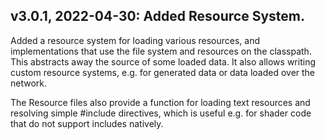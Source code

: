 ## v3.0.1, 2022-04-30: Added Resource System.
Added a resource system for loading various resources, and implementations that use the file system and resources on 
the classpath.  This abstracts away the source of some loaded data.  It also allows writing custom resource systems,
e.g. for generated data or data loaded over the network.

The Resource files also provide a function for loading text resources and resolving simple #include
directives, which is useful e.g. for shader code that do not support includes natively.